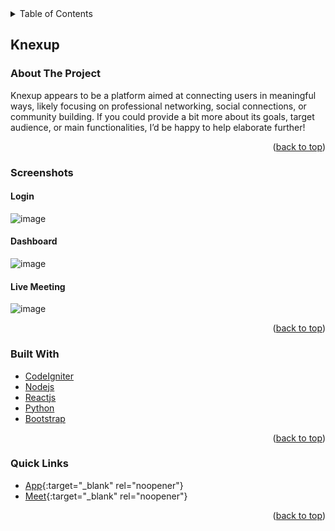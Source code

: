<div id="top"></div>

<!-- TABLE OF CONTENTS -->
<details>
  <summary>Table of Contents</summary>
  <ol>
    <li>
      <a href="./projects/KNEXUP">Knexup</a>
      <ul>
        <li><a href="#about-the-project">About The Project</a></li>
        <li><a href="#screenshots">Screenshots</a></li>
        <li><a href="#built-with">Built With</a></li>
        <li><a href="#quick-links">Credentials</a></li>
      </ul>
    </li>
  </ol>
</details>

<!-- KNEXUP ABOUT THE PROJECT -->
## Knexup

### About The Project

Knexup appears to be a platform aimed at connecting users in meaningful ways, likely focusing on professional networking, social connections, or community building. If you could provide a bit more about its goals, target audience, or main functionalities, I’d be happy to help elaborate further!

<p align="right">(<a href="#top">back to top</a>)</p>


### Screenshots

#### Login
![image](https://github.com/user-attachments/assets/75a2ae04-d006-4334-b56e-0a78563f8b69)

#### Dashboard
![image](https://github.com/user-attachments/assets/a51ccda1-7677-4a2b-8176-0540ed3cec05)

#### Live Meeting
![image](https://github.com/user-attachments/assets/5a4ed534-87c2-4bb0-9e05-25d9ed8dd75a)


<p align="right">(<a href="#top">back to top</a>)</p>


### Built With

* [CodeIgniter](https://codeigniter.com/)
* [Nodejs](https://nodejs.org/en)
* [Reactjs](https://react.dev/)
* [Python](https://www.python.org/)
* [Bootstrap](https://getbootstrap.com/)

<p align="right">(<a href="#top">back to top</a>)</p>


### Quick Links

* [App](https://knexup.com/){:target="_blank" rel="noopener"}
* [Meet](https://meet.knexup.com/Speaker_session/test-session?token=eyJ0eXAiOiJKV1QiLCJhbGciOiJIUzI1NiJ9.eyJybCI6IjEiLCJwYXNzIjoiU0RLMzA2IiwibmFtZSI6IlNvbWEgQmFzdSJ9.I1NsUfc4TE4JJAXZuurnKPfEpFGALh0V5H66gJEe-Mg){:target="_blank" rel="noopener"}

<p align="right">(<a href="#top">back to top</a>)</p>


